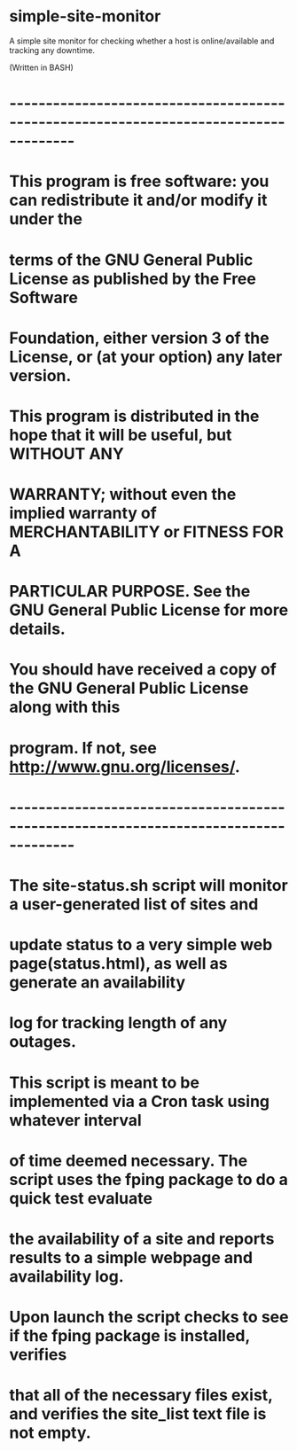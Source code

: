 # simple-site-monitor

A simple site monitor for checking whether a host is online/available and tracking any downtime.  

(Written in BASH)

# ------------------------------------------------------------------------------------- #
#                                                                                       #
# This program is free software: you can redistribute it and/or modify it under the     #
# terms of the GNU General Public License as published by the Free Software             #
# Foundation, either version 3 of the License, or (at your option) any later version.   #
#                                                                                       #
# This program is distributed in the hope that it will be useful, but WITHOUT ANY       #
# WARRANTY; without even the implied warranty of MERCHANTABILITY or FITNESS FOR A       #
# PARTICULAR PURPOSE. See the GNU General Public License for more details.              #
#                                                                                       #
# You should have received a copy of the GNU General Public License along with this     #
# program. If not, see http://www.gnu.org/licenses/.                                    #
#                                                                                       #
# ------------------------------------------------------------------------------------- #


# The site-status.sh script will monitor a user-generated list of sites and
# update status to a very simple web page(status.html), as well as generate an availability
# log for tracking length of any outages.
#
# This script is meant to be implemented via a Cron task using whatever interval
# of time deemed necessary. The script uses the fping package to do a quick test evaluate
# the availability of a site and reports results to a simple webpage and availability log.
#
# Upon launch the script checks to see if the fping package is installed, verifies
# that all of the necessary files exist, and verifies the site_list text file is not empty.


